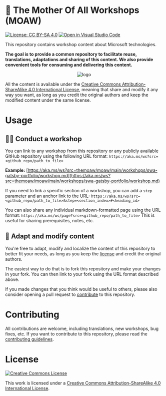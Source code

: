 # 🌳 The Mother Of All Workshops (MOAW)

[![License: CC BY-SA 4.0](https://img.shields.io/badge/License-CC%20BY--SA-black.svg)](https://creativecommons.org/licenses/by-sa/4.0/)
[![Open in Visual Studio Code](https://img.shields.io/static/v1?logo=visualstudiocode&label=&message=Open%20in%20Visual%20Studio%20Code&labelColor=2c2c32&color=007acc&logoColor=007acc)](https://github.dev/themoaw/moaw)

This repository contains workshop content about Microsoft technologies.

**The goal is to provide a common repository to facilitate reuse, translations, adaptations and sharing of this content. We also provide convenient tools for consuming and delivering this content.**

<div align="center">
  <img src="https://user-images.githubusercontent.com/593151/185623023-1175ab1f-9f55-461c-884f-9ed9723edaf3.jpg" alt="logo" />
</div>

All the content is available under the [Creative Commons Attribution-ShareAlike 4.0 International License](#license), meaning that share and modify it any way you want, as long as you credit the original authors and keep the modified content under the same license.

# Usage

<!-- ## 📚 Browse the content

The easiest way to browse the available content is to visit the [website](https://aka.ms/ws). -->

## 👩‍🏫 Conduct a workshop

You can link to any workshop from this repository or any publicly available GitHub repository using the following URL format: `https://aka.ms/ws?src=<github_repo/path_to_file>`

**Example:** [https://aka.ms/ws?src=themoaw/moaw/main/workshops/swa-gatsby-portfolio/workshop.md](https://aka.ms/ws?src=themoaw/moaw/main/workshops/swa-gatsby-portfolio/workshop.md)

If you need to link a specific section of a workshop, you can add a `step` parameter and an anchor link to the URL: `https://aka.ms/ws?src=<github_repo/path_to_file>&step=<section_index>#<heading_id>`

You can also share any individual markdown-formatted page using the URL format: `https://aka.ms/ws/page?src=<github_repo/path_to_file>`
This is useful for sharing prerequisites, notes, etc.

## 📝 Adapt and modify content

You're free to adapt, modify and localize the content of this repository to better fit your needs, as long as you keep the [license](#LICENSE) and credit the original authors.

The easiest way to do that is to fork this repository and make your changes in your fork. You can then link to your fork using the URL format described above.

If you made changes that you think would be useful to others, please also consider opening a pull request to [contribute](CONTRIBUTING) to this repository.

# Contributing

All contributions are welcome, including translations, new workshops, bug fixes, etc.
If you want to contribute to this repository, please read the [contributing guidelines](CONTRIBUTING).

# License

[![Creative Commons License](https://i.creativecommons.org/l/by-sa/4.0/88x31.png)](http://creativecommons.org/licenses/by-sa/4.0/)

This work is licensed under a [Creative Commons Attribution-ShareAlike 4.0 International License](http://creativecommons.org/licenses/by-sa/4.0/").
